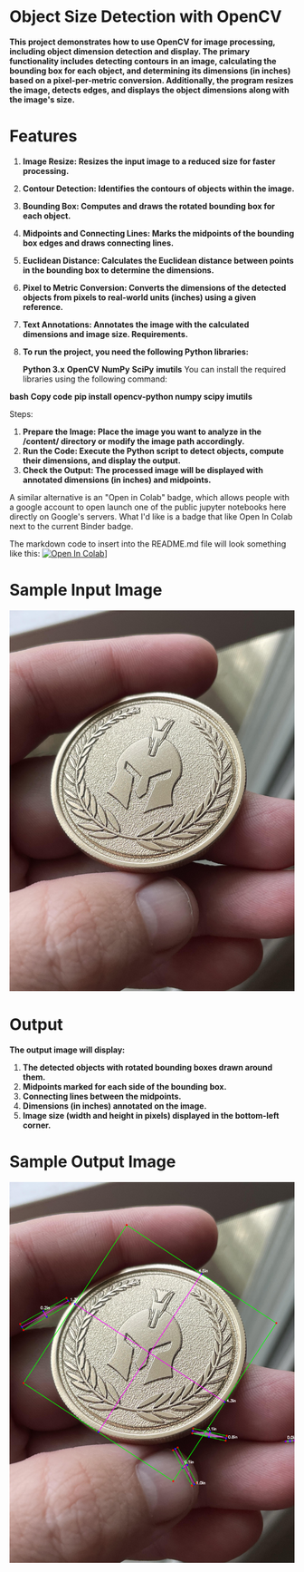 # **Object Size Detection with OpenCV**

**This project demonstrates how to use OpenCV for image processing, including object dimension detection and display. The primary functionality includes detecting contours in an image, calculating the bounding box for each object, and determining its dimensions (in inches) based on a pixel-per-metric conversion. Additionally, the program resizes the image, detects edges, and displays the object dimensions along with the image's size.**

# **Features**
1. **Image Resize: Resizes the input image to a reduced size for faster processing.**
2. **Contour Detection: Identifies the contours of objects within the image.**
3. **Bounding Box: Computes and draws the rotated bounding box for each object.**
4. **Midpoints and Connecting Lines: Marks the midpoints of the bounding box edges and draws connecting lines.**
5. **Euclidean Distance: Calculates the Euclidean distance between points in the bounding box to determine the dimensions.**
6. **Pixel to Metric Conversion: Converts the dimensions of the detected objects from pixels to real-world units (inches) using a given reference.**
7. **Text Annotations: Annotates the image with the calculated dimensions and image size.
Requirements.**
8. **To run the project, you need the following Python libraries:**

    **Python 3.x**
    **OpenCV**
    **NumPy**
    **SciPy**
    **imutils**
You can install the required libraries using the following command:

  **bash**
  **Copy code**
  **pip install opencv-python numpy scipy imutils**

Steps:  
1. **Prepare the Image: Place the image you want to analyze in the /content/ directory or modify the image path accordingly.**
2. **Run the Code: Execute the Python script to detect objects, compute their dimensions, and display the output.**
3. **Check the Output: The processed image will be displayed with annotated dimensions (in inches) and midpoints.**

A similar alternative is an "Open in Colab" badge, which allows people with a google account to open launch one of the public jupyter notebooks here directly on Google's servers. What I'd like is a badge that like Open In Colab next to the current Binder badge.

The markdown code to insert into the README.md file will look something like this:
[![Open In Colab](https://colab.research.google.com/assets/colab-badge.svg)](https://colab.research.google.com/drive/1BZ5rl3nH9QXNktSoivqfz6AIhDKTXWgP#scrollTo=MOLoWIGg5EgF)]

# **Sample Input Image**
![image](https://github.com/pavan-1905/Object-Size-Detetction-Using-OpenCV/blob/main/Image1.jpg)


# **Output**
**The output image will display:**

1. **The detected objects with rotated bounding boxes drawn around them.**
2. **Midpoints marked for each side of the bounding box.**
3. **Connecting lines between the midpoints.**
4. **Dimensions (in inches) annotated on the image.**
5. **Image size (width and height in pixels) displayed in the bottom-left corner.**
   
# **Sample Output Image**
![image](https://github.com/pavan-1905/Object-Size-Detetction-Using-OpenCV/blob/main/Output.png)


 
